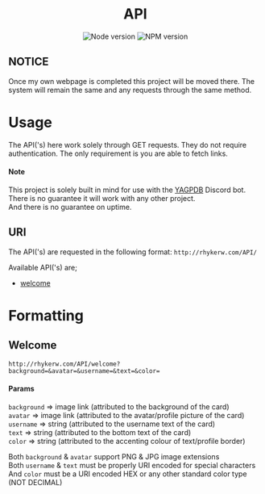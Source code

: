 
<div align="center">

<!-- PROJECT -->
# API

<!-- Badges -->
![Node version](https://img.shields.io/badge/node-v18.9.0-brightgreen)
![NPM version](https://img.shields.io/badge/npm-v8.19.1-blue)
</div>

## NOTICE
Once my own webpage is completed this project will be moved there. The system will remain the same and any requests through the same method.

# Usage
The API('s) here work solely through GET requests. They do not require authentication. The only requirement is you are able to fetch links.<br />

#### Note
This project is solely built in mind for use with the [YAGPDB](https://github.com/botlabs-gg/yagpdb) Discord bot. There is no guarantee it will work with any other project.<br />
And there is no guarantee on uptime.

## URI
The API('s) are requested in the following format: `http://rhykerw.com/API/`

Available API('s) are;
- [welcome](#Welcome)

# Formatting

## Welcome

`http://rhykerw.com/API/welcome?background=&avatar=&username=&text=&color=`

#### Params

`background` => image link (attributed to the background of the card)<br />
`avatar` => image link (attributed to the avatar/profile picture of the card)<br />
`username` => string (attributed to the username text of the card)<br />
`text` => string (attributed to the bottom text of the card)<br />
`color` => string (attributed to the accenting colour of text/profile border)

Both `background` & `avatar` support PNG & JPG image extensions<br />
Both `username` & `text` must be properly URI encoded for special characters<br />
And `color` must be a URI encoded HEX or any other standard color type (NOT DECIMAL)